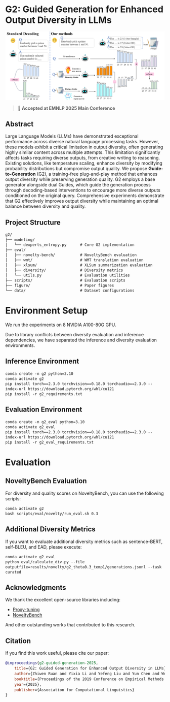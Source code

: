 # G2: Guided Generation for Enhanced Output Diversity in LLMs

![Overview](figure/main.png)

> **🎉 Accepted at EMNLP 2025 Main Conference**

## Abstract

Large Language Models (LLMs) have demonstrated exceptional performance across diverse natural language processing tasks. However, these models exhibit a critical limitation in output diversity, often generating highly similar content across multiple attempts. This limitation significantly affects tasks requiring diverse outputs, from creative writing to reasoning. Existing solutions, like temperature scaling, enhance diversity by modifying probability distributions but compromise output quality. We propose **Guide-to-Generation** (G2), a training-free plug-and-play method that enhances output diversity while preserving generation quality. G2 employs a base generator alongside dual Guides, which guide the generation process through decoding-based interventions to encourage more diverse outputs conditioned on the original query. Comprehensive experiments demonstrate that G2 effectively improves output diversity while maintaining an optimal balance between diversity and quality.


## Project Structure

```
g2/
├── modeling/
│   └── dexperts_entropy.py      # Core G2 implementation
├── eval/
│   ├── novelty-bench/           # NoveltyBench evaluation
│   ├── wmt/                     # WMT translation evaluation
│   ├── xlsum/                   # XLSum summarization evaluation
│   ├── diversity/               # Diversity metrics
│   └── utils.py                 # Evaluation utilities
├── scripts/                     # Evaluation scripts
├── figure/                      # Paper figures
└── data/                        # Dataset configurations
```

# Environment Setup

We run the experiments on 8 NVIDIA A100-80G GPU.

Due to library conflicts between diversity evaluation and inference dependencies, we have separated the inference and diversity evaluation environments.
## Inference Environment
```
conda create -n g2 python=3.10
conda activate g2 
pip install torch==2.3.0 torchvision==0.18.0 torchaudio==2.3.0 --index-url https://download.pytorch.org/whl/cu121
pip install -r g2_requirements.txt
```
## Evaluation Environment
```
conda create -n g2_eval python=3.10
conda activate g2_eval 
pip install torch==2.3.0 torchvision==0.18.0 torchaudio==2.3.0 --index-url https://download.pytorch.org/whl/cu121
pip install -r g2_eval_requirements.txt
```

# Evaluation

## NoveltyBench Evaluation

For diversity and quality scores on NoveltyBench, you can use the following scripts:
```
conda activate g2
bash scripts/eval/novelty/run_eval.sh 0.3
```


## Additional Diversity Metrics

If you want to evaluate additional diversity metrics such as sentence-BERT, self-BLEU, and EAD, please execute:
```
conda activate g2_eval
python eval/calculate_div.py --file outputfile=results/novelty/g2_theta0.3_temp1/generations.jsonl --task curated
```


## Acknowledgments

We thank the excellent open-source libraries including:
- [Proxy-tuning](https://github.com/alisawuffles/proxy-tuning)
- [NoveltyBench](https://github.com/novelty-bench/novelty-bench)

And other outstanding works that contributed to this research.

## Citation

If you find this work useful, please cite our paper:

```bibtex
@inproceedings{g2-guided-generation-2025,
    title={G2: Guided Generation for Enhanced Output Diversity in LLMs},
    author={Zhiwen Ruan and Yixia Li and Yefeng Liu and Yun Chen and Weihua Luo and Peng Li and Yang Liu and Guanhua Chen},
    booktitle={Proceedings of the 2019 Conference on Empirical Methods in Natural Language Processing},
    year={2025},
    publisher={Association for Computational Linguistics}
}
```